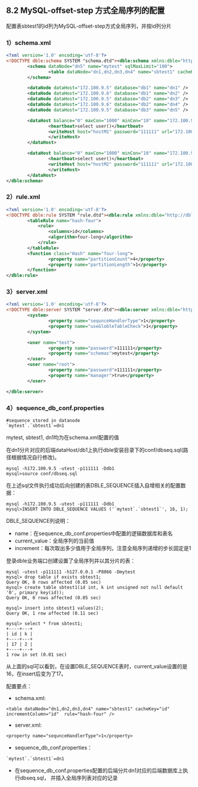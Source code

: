 ## 8.2 MySQL-offset-step 方式全局序列的配置

配置表sbtest1的id列为MySQL-offset-step方式全局序列，并按id列分片

<h3>1）schema.xml </h3>

```xml
<?xml version='1.0' encoding='utf-8'?>
<!DOCTYPE dble:schema SYSTEM "schema.dtd"><dble:schema xmlns:dble="http://dble.cloud/">
        <schema dataNode="dn5" name="mytest" sqlMaxLimit="100">
                <table dataNode="dn1,dn2,dn3,dn4" name="sbtest1" cacheKey="id" incrementColumn="id" rule="hash-four" />
        </schema>

        <dataNode dataHost="172.100.9.5" database="db1" name="dn1" />
        <dataNode dataHost="172.100.9.6" database="db1" name="dn2" />
        <dataNode dataHost="172.100.9.5" database="db2" name="dn3" />
        <dataNode dataHost="172.100.9.6" database="db2" name="dn4" />
        <dataNode dataHost="172.100.9.5" database="db3" name="dn5" />

        <dataHost balance="0" maxCon="1000" minCon="10" name="172.100.9.5" switchType="-1">
                <heartbeat>select user()</heartbeat>
                <writeHost host="hostM1" password="111111" url="172.100.9.5:3306" user="test">
                </writeHost>
        </dataHost>

        <dataHost balance="0" maxCon="1000" minCon="10" name="172.100.9.6" switchType="-1">
                <heartbeat>select user()</heartbeat>
                <writeHost host="hostM2" password="111111" url="172.100.9.6:3306" user="test">
                </writeHost>
        </dataHost>
</dble:schema>
```
<h3>2）rule.xml </h3>

```xml
<?xml version='1.0' encoding='utf-8'?>
<!DOCTYPE dble:rule SYSTEM "rule.dtd"><dble:rule xmlns:dble="http://dble.cloud/">
        <tableRule name="hash-four">
            <rule>
                <columns>id</columns>
                <algorithm>four-long</algorithm>
            </rule>
        </tableRule>
        <function class="Hash" name="four-long">
                <property name="partitionCount">4</property>
                <property name="partitionLength">1</property>
        </function>
</dble:rule>
```

<h3>3）server.xml</h3>

```xml
<?xml version='1.0' encoding='utf-8'?>
<!DOCTYPE dble:server SYSTEM "server.dtd"><dble:server xmlns:dble="http://dble.cloud/">
        <system>
                <property name="sequnceHandlerType">1</property>
                <property name="useGlobleTableCheck">1</property>
        </system>

        <user name="test">
                <property name="password">111111</property>
                <property name="schemas">mytest</property>
        </user>
        <user name="root">
                <property name="password">111111</property>
                <property name="manager">true</property>
        </user>

</dble:server>
```
<h3>4）sequence_db_conf.properties</h3>

```
#sequence stored in datanode
`mytest`.`sbtest1`=dn1
```
mytest, sbtest1, dn1均为在schema.xml配置的值

在dn1分片对应的后端dataHost/db1上执行dble安装目录下的conf/dbseq.sql(路径根据情况自行修改)。

```mysql
mysql -h172.100.9.5 -utest -p111111 -Ddb1 
mysql>source conf/dbseq.sql 
```
在上述sql文件执行成功后向创建的表DBLE_SEQUENCE插入自增相关的配置数据：

```mysql
mysql -h172.100.9.5 -utest -p111111 -Ddb1 
mysql>INSERT INTO DBLE_SEQUENCE VALUES ('`mytest`.`sbtest1`', 16, 1);
```
DBLE_SEQUENCE列说明：

+ name：在sequence_db_conf.properties中配置的逻辑数据库和表名
+ current_value：全局序列的当前值
+ increment：每次取出多少值用于全局序列，注意全局序列递增的步长固定是1

登录dble业务端口创建设置了全局序列并以其分片的表：

```mysql
mysql -utest -p111111 -h127.0.0.1 -P8066 -Dmytest
mysql> drop table if exists sbtest1;
Query OK, 0 rows affected (0.05 sec)
mysql> create table sbtest1(id int, k int unsigned not null default '0', primary key(id));
Query OK, 0 rows affected (0.05 sec)

mysql> insert into sbtest1 values(2);
Query OK, 1 row affected (0.11 sec)

mysql> select * from sbtest1;
+----+---+
| id | k |
+----+---+
| 17 | 2 |
+----+---+
1 row in set (0.01 sec)
```
从上面的sql可以看到，在设置DBLE_SEQUENCE表时，current_value设置的是16，在insert后变为了17。

配置要点：

+ schema.xml:

```
<table dataNode="dn1,dn2,dn3,dn4" name="sbtest1" cacheKey="id" incrementColumn="id"  rule="hash-four" />

```
+ server.xml: 

```
<property name="sequnceHandlerType">1</property>
```
+ sequence_db_conf.properties：

```
`mytest`.`sbtest1`=dn1
```

+ 在sequence_db_conf.properties配置的后端分片dn1对应的后端数据库上执行dbseq.sql， 并插入全局序列表对应的记录
